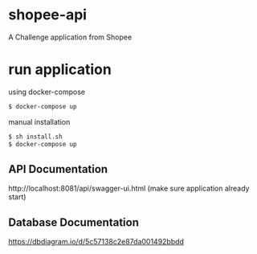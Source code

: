 # shopee-api
A Challenge application from Shopee

# run application
using docker-compose
```bash
$ docker-compose up
```

manual installation
```bash
$ sh install.sh
$ docker-compose up
```

## API Documentation
http://localhost:8081/api/swagger-ui.html
(make sure application already start)

## Database Documentation
https://dbdiagram.io/d/5c57138c2e87da001492bbdd